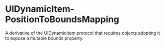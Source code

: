 # UIDynamicItem-PositionToBoundsMapping
A derivative of the UIDynamicItem protocol that requires objects adopting it to expose a mutable bounds property.
